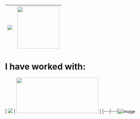 | <img src="https://github-readme-stats.vercel.app/api?username=nicole1707&show_icons=true&theme=tokyonight"/>  |  <img with="" height="138" src="https://github-readme-stats.vercel.app/api/top-langs/?username=nicole1707&layout=compact"/>  |
|---|---|

# I have worked with: 

| <img src="https://cdn.discordapp.com/attachments/741804505191940166/862004098407858186/unknown.png" />  | <img width="270" height="117" src="https://hackernoon.com/hn-images/1*HSisLuifMO6KbLfPOKtLow.jpeg" />  |
|---|---|![image](https://user-images.githubusercontent.com/67175550/127545667-8582b758-9de1-488b-b43f-f849104cb440.png)
